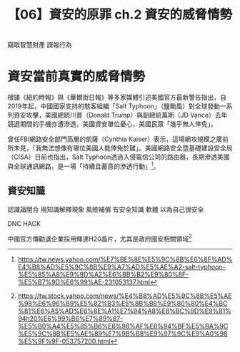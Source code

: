 # 【06】資安的原罪 ch.2 資安的威脅情勢

# 
竊取智慧財產
諜報行為

# 資安當前真實的威脅情勢

根據《紐約時報》與《華爾街日報》等多家媒體引述美國官方最新警告指出，自2019年起，中國國家支持的駭客組織「Salt Typhoon」（鹽颱風）對全球發動一系列資安攻擊，美國總統川普（Donald Trump）與副總統萬斯（JD Vance）去年競選期間的手機亦遭滲透，美國資安單位憂心，美國民眾「幾乎無人倖免」。

曾任FBI網路安全部門高層的凱薩（Cynthia Kaiser）表示，這場網攻規模之廣前所未見，「我無法想像有哪位美國人能倖免於難」。美國網路安全暨基礎建設安全局（CISA）日前也指出，Salt Typhoon透過入侵電信公司的路由器，長期滲透美國與全球通訊網路，是一場「持續且蓄意的滲透行動」[^1]。



## 資安知識
認識論閉合 用知識解釋現象
風險補償 有安全知識 軟體 以為自己很安全

DNC HACK


中國官方傳勸退企業採用輝達H20晶片，尤其是政府國安相關領域[^2]

[^1]: https://tw.news.yahoo.com/%E7%BE%8E%E5%9C%8B%E6%8F%AD%E4%B8%AD%E5%9C%8B%E9%A7%AD%E5%AE%A2-salt-typhoon-%E5%85%A8%E9%9D%A2%E6%BB%B2%E9%80%8F-%E5%B7%9D%E6%99%AE-231053137.html
[^2]: https://tw.stock.yahoo.com/news/%E4%B8%AD%E5%9C%8B%E5%AE%98%E6%96%B9%E5%82%B3%E5%8B%B8%E9%80%80%E4%BC%81%E6%A5%AD%E6%8E%A1%E7%94%A8%E8%BC%9D%E9%81%94h20%E6%99%B6%E7%89%87-%E5%B0%A4%E5%85%B6%E6%98%AF%E6%94%BF%E5%BA%9C%E5%9C%8B%E5%AE%89%E7%9B%B8%E9%97%9C%E9%A0%98%E5%9F%9F-053757200.html


